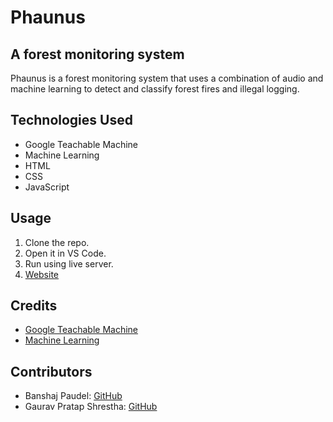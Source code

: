 # Phaunus

## A forest monitoring system

Phaunus is a forest monitoring system that uses a combination of audio and machine learning to detect and classify forest fires and illegal logging.

## Technologies Used

- Google Teachable Machine
- Machine Learning
- HTML
- CSS
- JavaScript

## Usage

1. Clone the repo.
2. Open it in VS Code.
3. Run using live server.
4. [Website](https://bhairutribrid.github.io/Phaunus/)

## Credits

- [Google Teachable Machine](https://teachablemachine.withgoogle.com/)
- [Machine Learning](https://en.wikipedia.org/wiki/Machine_learning)

## Contributors

- Banshaj Paudel: [GitHub](https://github.com/BhairuTribrid)
- Gaurav Pratap Shrestha: [GitHub](https://github.com/gaurav-shrestha)
